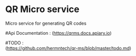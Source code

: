 # QR Micro service
Micro service for generating QR codes 


#Api Documentation : 
(https://qrms.docs.apiary.io)

#TODO :  
(https://github.com/hermntech/qr-ms/blob/master/todo.md)
